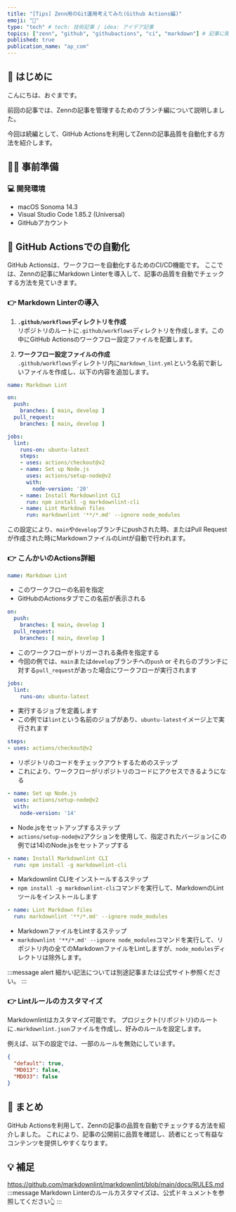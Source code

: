 ```yaml
---
title: "[Tips] Zenn用のGit運用考えてみた(Github Actions編)"
emoji: "💆"
type: "tech" # tech: 技術記事 / idea: アイデア記事
topics: ["zenn", "github", "githubactions", "ci", "markdown"] # 記事に関連するトピックをここに入力
published: true
publication_name: "ap_com"
---
```


## 🌟 はじめに

こんにちは、おぐまです。

前回の記事では、Zennの記事を管理するためのブランチ編について説明しました。

今回は続編として、GitHub Actionsを利用してZennの記事品質を自動化する方法を紹介します。

## 👷‍♂️ 事前準備

### 💻 開発環境

- macOS Sonoma 14.3
- Visual Studio Code 1.85.2 (Universal)
- GitHubアカウント

## 📝 GitHub Actionsでの自動化

GitHub Actionsは、ワークフローを自動化するためのCI/CD機能です。
ここでは、Zennの記事にMarkdown Linterを導入して、記事の品質を自動でチェックする方法を見ていきます。

### 👉 Markdown Linterの導入

1. **`.github/workflows`ディレクトリを作成**  
   リポジトリのルートに`.github/workflows`ディレクトリを作成します。この中にGitHub Actionsのワークフロー設定ファイルを配置します。

2. **ワークフロー設定ファイルの作成**  
   `.github/workflows`ディレクトリ内に`markdown_lint.yml`という名前で新しいファイルを作成し、以下の内容を追加します。

```yaml
name: Markdown Lint

on:
  push:
    branches: [ main, develop ]
  pull_request:
    branches: [ main, develop ]

jobs:
  lint:
    runs-on: ubuntu-latest
    steps:
    - uses: actions/checkout@v2
    - name: Set up Node.js
      uses: actions/setup-node@v2
      with:
        node-version: '20'
    - name: Install Markdownlint CLI
      run: npm install -g markdownlint-cli
    - name: Lint Markdown files
      run: markdownlint '**/*.md' --ignore node_modules
```

この設定により、`main`や`develop`ブランチにpushされた時、またはPull Requestが作成された時にMarkdownファイルのLintが自動で行われます。

### 👉 こんかいのActions詳細

```yaml
name: Markdown Lint
```

- このワークフローの名前を指定
- GitHubのActionsタブでこの名前が表示される

```yaml
on:
  push:
    branches: [ main, develop ]
  pull_request:
    branches: [ main, develop ]
```

- このワークフローがトリガーされる条件を指定する
- 今回の例では、`main`または`develop`ブランチへの`push` or それらのブランチに対する`pull_request`があった場合にワークフローが実行されます

```yaml
jobs:
  lint:
    runs-on: ubuntu-latest
```

- 実行するジョブを定義します
- この例では`lint`という名前のジョブがあり、`ubuntu-latest`イメージ上で実行されます

```yaml
steps:
- uses: actions/checkout@v2
```

- リポジトリのコードをチェックアウトするためのステップ
- これにより、ワークフローがリポジトリのコードにアクセスできるようになる

```yaml
- name: Set up Node.js
  uses: actions/setup-node@v2
  with:
    node-version: '14'
```

- Node.jsをセットアップするステップ
- `actions/setup-node@v2`アクションを使用して、指定されたバージョン(この例では14)のNode.jsをセットアップする

```yaml
- name: Install Markdownlint CLI
  run: npm install -g markdownlint-cli
```

- Markdownlint CLIをインストールするステップ
- `npm install -g markdownlint-cli`コマンドを実行して、MarkdownのLintツールをインストールします

```yaml
- name: Lint Markdown files
  run: markdownlint '**/*.md' --ignore node_modules
```

- MarkdownファイルをLintするステップ
- `markdownlint '**/*.md' --ignore node_modules`コマンドを実行して、リポジトリ内の全てのMarkdownファイルをLintしますが、`node_modules`ディレクトリは除外します。

:::message alert
細かい記法については別途記事または公式サイト参照ください。
:::

### 👉 Lintルールのカスタマイズ

Markdownlintはカスタマイズ可能です。
プロジェクト(リポジトリ)のルートに`.markdownlint.json`ファイルを作成し、好みのルールを設定します。

例えば、以下の設定では、一部のルールを無効にしています。

```json
{
  "default": true,
  "MD013": false,
  "MD033": false
}
```

## 🎉 まとめ

GitHub Actionsを利用して、Zennの記事の品質を自動でチェックする方法を紹介しました。
これにより、記事の公開前に品質を確認し、読者にとって有益なコンテンツを提供しやすくなります。

## 💡 補足

https://github.com/markdownlint/markdownlint/blob/main/docs/RULES.md
:::message
Markdown Linterのルールカスタマイズは、公式ドキュメントを参照してください👆
:::
